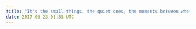 ```yaml
---
title: "It's the small things, the quiet ones, the moments between where meaning often runs deepest."
date: 2017-06-23 01:33 UTC
---
```

